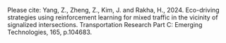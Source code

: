 Please cite:
Yang, Z., Zheng, Z., Kim, J. and Rakha, H., 2024. Eco-driving strategies using reinforcement learning for mixed traffic in the vicinity of signalized intersections. Transportation Research Part C: Emerging Technologies, 165, p.104683.
